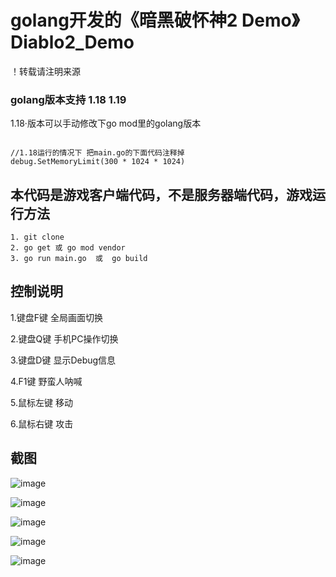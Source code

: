 # golang开发的《暗黑破怀神2 Demo》  Diablo2_Demo

！转载请注明来源

### golang版本支持 1.18 1.19

1.18·版本可以手动修改下go mod里的golang版本

```golang

//1.18运行的情况下 把main.go的下面代码注释掉
debug.SetMemoryLimit(300 * 1024 * 1024)
```


## 本代码是游戏客户端代码，不是服务器端代码，游戏运行方法
```
1. git clone
2. go get 或 go mod vendor 
3. go run main.go  或  go build
```

## 控制说明

  1.键盘F键
    全局画面切换
  
  2.键盘Q键
    手机PC操作切换
    
  3.键盘D键
    显示Debug信息
       
  4.F1键
    野蛮人呐喊
    
  5.鼠标左键
    移动
    
  6.鼠标右键
    攻击
  
    
   
## 截图

![image](https://user-images.githubusercontent.com/22612129/206830882-bb40e960-2a99-442c-9d1f-841eca3c1ca5.png)

![image](https://user-images.githubusercontent.com/22612129/206830890-f60843f5-238c-40d7-a2ef-c02a89c825fb.png)

![image](https://user-images.githubusercontent.com/22612129/206830892-ed8c8dd5-fe98-4b18-9141-5848b1d8132f.png)

![image](https://user-images.githubusercontent.com/22612129/206830944-bb33f3c2-b7ee-46c7-a01b-c8dbf35c8c3a.png)

![image](https://user-images.githubusercontent.com/22612129/206830973-0f2e1cbf-cdae-4180-9d77-378a430d5c29.png)





    


